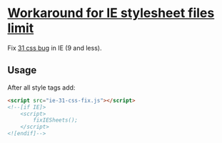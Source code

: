 # [Workaround for IE stylesheet files limit](http://lusever.github.com/ie31css/demo/)

Fix [31 css bug](http://blogs.msdn.com/b/ieinternals/archive/2011/05/14/10164546.aspx) in IE (9 and less).

## Usage
After all style tags add:
```html
<script src="ie-31-css-fix.js"></script>
<!--[if IE]>
    <script>
        fixIESheets();
    </script>
<![endif]-->
```
